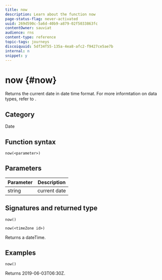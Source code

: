 ```yaml
---
title: now
description: Learn about the function now
page-status-flag: never-activated
uuid: 269d590c-5a6d-40b9-a879-02f5033863fc
contentOwner: sauviat
audience: rns
content-type: reference
topic-tags: journeys
discoiquuid: 5df34f55-135a-4ea8-afc2-f9427ce5ae7b
internal: n
snippet: y
---
```


# now {#now}

Returns the current date in date time format. For more informtation on data types, refer to [](../expression/expressionconstants.md).

## Category

Date

## Function syntax

`now(<parameter>)`

## Parameters

|Parameter|Description|
|--- |--- |
|string|current date|

## Signatures and returned type

`now()`

`now(<timeZone id>)`

Returns a dateTime.

## Examples

`now()`

Returns 2019-06-03T06:30Z.
